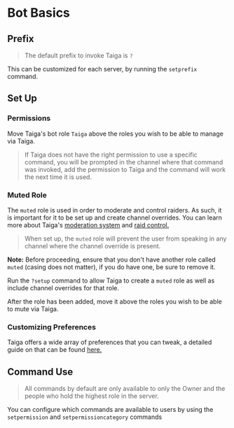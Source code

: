 # Bot Basics
## Prefix
> The default prefix to invoke Taiga is `?`

This can be customized for each server, by running the `setprefix` command.

## Set Up
### Permissions
Move Taiga's bot role `Taiga` above the roles you wish to be able to manage via Taiga.

> If Taiga does not have the right permission to use a specific command, you will be prompted in the channel where that
command was invoked, add the permission to Taiga and the command will work the next time it is used.

### Muted Role
The `muted` role is used in order to moderate and control raiders. As such, it is important for it to be set up and 
create channel overrides. You can learn more about Taiga's [moderation system](moderation_system.md) and [raid 
control.](raid_control.md)

> When set up, the `muted` role will prevent the user from speaking in any channel where the channel override is present.

**Note:** Before proceeding, ensure that you don't have another role called `muted` (casing does not matter), if you do
have one, be sure to remove it.

Run the `?setup` command to allow Taiga to create a `muted` role as well as include channel overrides for that role. 

After the role has been added, move it above the roles you wish to be able to mute via Taiga.

### Customizing Preferences
Taiga offers a wide array of preferences that you can tweak, a detailed guide on that can be found [here.](setting_preferences.md)

## Command Use
> All commands by default are only available to only the Owner and the people who hold the highest role in the server.

You can configure which commands are available to users by using the `setpermission` and `setpermissioncategory` commands